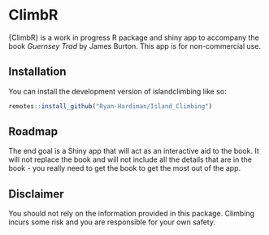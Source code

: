 
# ClimbR

<!-- badges: start -->
<!-- badges: end -->

{ClimbR} is a work in progress R package and shiny app to
accompany the book *Guernsey Trad* by James Burton. This app is for
non-commercial use.

## Installation

You can install the development version of islandclimbing like so:

``` r
remotes::install_github("Ryan-Hardiman/Island_Climbing")
```

## Roadmap

The end goal is a Shiny app that will act as an interactive aid to the
book. It will not replace the book and will not include all the details
that are in the book - you really need to get the book to get the most
out of the app.

## Disclaimer

You should not rely on the information provided in this package.
Climbing incurs some risk and you are responsible for your own safety.
